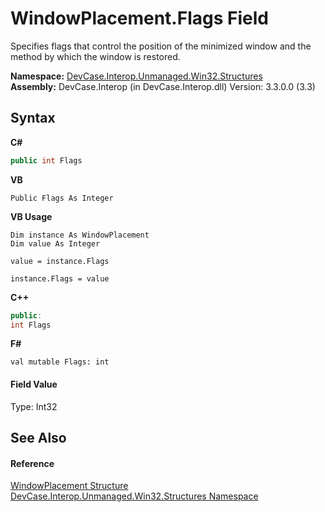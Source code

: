 # WindowPlacement.Flags Field
 

Specifies flags that control the position of the minimized window and the method by which the window is restored.

**Namespace:**&nbsp;<a href="N_DevCase_Interop_Unmanaged_Win32_Structures">DevCase.Interop.Unmanaged.Win32.Structures</a><br />**Assembly:**&nbsp;DevCase.Interop (in DevCase.Interop.dll) Version: 3.3.0.0 (3.3)

## Syntax

**C#**<br />
``` C#
public int Flags
```

**VB**<br />
``` VB
Public Flags As Integer
```

**VB Usage**<br />
``` VB Usage
Dim instance As WindowPlacement
Dim value As Integer

value = instance.Flags

instance.Flags = value
```

**C++**<br />
``` C++
public:
int Flags
```

**F#**<br />
``` F#
val mutable Flags: int
```


#### Field Value
Type: Int32

## See Also


#### Reference
<a href="T_DevCase_Interop_Unmanaged_Win32_Structures_WindowPlacement">WindowPlacement Structure</a><br /><a href="N_DevCase_Interop_Unmanaged_Win32_Structures">DevCase.Interop.Unmanaged.Win32.Structures Namespace</a><br />
